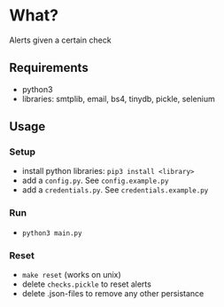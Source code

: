 
# What?
Alerts given a certain check

## Requirements
- python3 
- libraries: smtplib, email, bs4, tinydb, pickle, selenium

## Usage
### Setup
- install python libraries: `pip3 install <library>`
- add a `config.py`. See `config.example.py`
- add a `credentials.py`. See `credentials.example.py`
### Run
- `python3 main.py`
### Reset
- `make reset` (works on unix)
- delete `checks.pickle` to reset alerts
- delete .json-files to remove any other persistance


